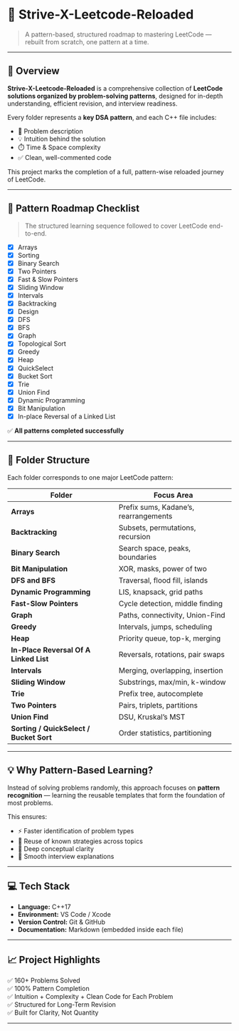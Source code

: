 # 🚀 Strive-X-Leetcode-Reloaded

> A pattern-based, structured roadmap to mastering LeetCode — rebuilt from scratch, one pattern at a time.

---

## 📘 Overview

**Strive-X-Leetcode-Reloaded** is a comprehensive collection of **LeetCode solutions organized by problem-solving patterns**, designed for in-depth understanding, efficient revision, and interview readiness.

Every folder represents a **key DSA pattern**, and each C++ file includes:
- 📜 Problem description  
- 💡 Intuition behind the solution  
- ⏱️ Time & Space complexity  
- ✅ Clean, well-commented code  

This project marks the completion of a full, pattern-wise reloaded journey of LeetCode.

---

## 🧭 Pattern Roadmap Checklist

> The structured learning sequence followed to cover LeetCode end-to-end.

- [x] Arrays  
- [x] Sorting  
- [x] Binary Search  
- [x] Two Pointers  
- [x] Fast & Slow Pointers  
- [x] Sliding Window  
- [x] Intervals  
- [x] Backtracking  
- [x] Design  
- [x] DFS  
- [x] BFS  
- [x] Graph  
- [x] Topological Sort  
- [x] Greedy  
- [x] Heap  
- [x] QuickSelect  
- [x] Bucket Sort  
- [x] Trie  
- [x] Union Find  
- [x] Dynamic Programming  
- [x] Bit Manipulation  
- [x] In-place Reversal of a Linked List  

✅ **All patterns completed successfully**

---

## 🧩 Folder Structure

Each folder corresponds to one major LeetCode pattern:

| Folder | Focus Area |
|--------|-------------|
| **Arrays** | Prefix sums, Kadane’s, rearrangements |
| **Backtracking** | Subsets, permutations, recursion |
| **Binary Search** | Search space, peaks, boundaries |
| **Bit Manipulation** | XOR, masks, power of two |
| **DFS and BFS** | Traversal, flood fill, islands |
| **Dynamic Programming** | LIS, knapsack, grid paths |
| **Fast-Slow Pointers** | Cycle detection, middle finding |
| **Graph** | Paths, connectivity, Union-Find |
| **Greedy** | Intervals, jumps, scheduling |
| **Heap** | Priority queue, top-k, merging |
| **In-Place Reversal Of A Linked List** | Reversals, rotations, pair swaps |
| **Intervals** | Merging, overlapping, insertion |
| **Sliding Window** | Substrings, max/min, k-window |
| **Trie** | Prefix tree, autocomplete |
| **Two Pointers** | Pairs, triplets, partitions |
| **Union Find** | DSU, Kruskal’s MST |
| **Sorting / QuickSelect / Bucket Sort** | Order statistics, partitioning |

---

## 💡 Why Pattern-Based Learning?

Instead of solving problems randomly, this approach focuses on **pattern recognition** — learning the reusable templates that form the foundation of most problems.  

This ensures:
- ⚡ Faster identification of problem types  
- 🧠 Reuse of known strategies across topics  
- 🧩 Deep conceptual clarity  
- 💬 Smooth interview explanations  

---

## 💻 Tech Stack

- **Language:** C++17  
- **Environment:** VS Code / Xcode  
- **Version Control:** Git & GitHub  
- **Documentation:** Markdown (embedded inside each file)

---

## 📈 Project Highlights

✅ 160+ Problems Solved  
✅ 100% Pattern Completion  
✅ Intuition + Complexity + Clean Code for Each Problem  
✅ Structured for Long-Term Revision  
✅ Built for Clarity, Not Quantity  

---